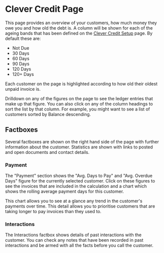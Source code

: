 # Clever Credit Page
This page provides an overview of your customers, how much money they owe you and how old the debt is. A column will be shown for each of the ageing bands that has been defined on the [Clever Credit Setup](.\clever-credit-setup) page. By default these are:
- Not Due
- 30 Days
- 60 Days
- 90 Days
- 120 Days
- 120+ Days

Each customer on the page is highlighted according to how old their oldest unpaid invoice is.

Drilldown on any of the figures on the page to see the ledger entries that make up that figure. You can also click on any of the column headings to sort the list by that column. For example, you might want to see a list of customers sorted by Balance descending.

## Factboxes
Several factboxes are shown on the right hand side of the page with further information about the customer. Statistics are shown with links to posted and open documents and contact details.

### Payment
The "Payment" section shows the "Avg. Days to Pay" and "Avg. Overdue Days" figure for the currently selected customer. Click on these figures to see the invoices that are included in the calculation and a chart which shows the rolling average payment days for this customer.

This chart allows you to see at a glance any trend in the customer's payments over time. This detail allows you to prioritise customers that are taking longer to pay invoices than they used to.

### Interactions
The Interactions factbox shows details of past interactions with the customer. You can check any notes that have been recorded in past interactions and be armed with all the facts before you call the customer.